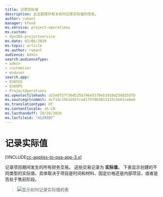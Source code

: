 ```yaml
---
title: 记录实际值
description: 此主题提供有关如何记录实际值的信息。
author: rumant
manager: kfend
ms.service: project-operations
ms.custom:
- dyn365-projectservice
ms.date: 03/06/2019
ms.topic: article
ms.author: rumant
audience: Admin
search.audienceType:
- admin
- customizer
- enduser
search.app:
- D365CE
- D365PS
- ProjectOperations
ms.openlocfilehash: a52e0f57f36d535b746e5379eb3910a2368355fb
ms.sourcegitcommit: 4cf1dc1561b92fca4175f0b3813133c5e63ce8e6
ms.translationtype: HT
ms.contentlocale: zh-CN
ms.lasthandoff: 10/28/2020
ms.locfileid: "4129397"
---
```

# <a name="recording-actuals"></a>记录实际值 

[!INCLUDE[cc-applies-to-psa-app-3.x](../includes/cc-applies-to-psa-app-3x.md)]

记录项目期间发生的所有财务交易。 这些交易记录为 **实际值**。 下表显示创建的不同类型的实际值，具体取决于项目是时间和材料、固定价格还是内部项目，或者是否处于售前阶段。

> ![显示如何记录实际值的表](media/advanced-table2.png)
